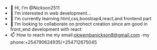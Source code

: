 - 👋 Hi, I’m @Nickson2511
- 👀 I’m interested in web development...
- 🌱 I’m currently learning html,css,boostrap4,react,and frontend part
- 💞️ I’m looking to collaborate on prohect creation since am good in front_end development with react
- 📫 How to reach me my email:okwembanickson8@gmail.com
-my phone:+254790624935/+254712675045

<!---
Nickson2511/Nickson2511 is a ✨ special ✨ repository because its `README.md` (this file) appears on your GitHub profile.
You can click the Preview link to take a look at your changes.
--->
